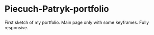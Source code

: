 # Piecuch-Patryk-portfolio
First sketch of my portfolio. Main page only with some keyframes. Fully responsive.

